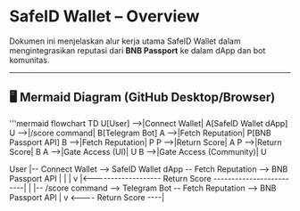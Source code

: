 # SafeID Wallet – Overview

Dokumen ini menjelaskan alur kerja utama SafeID Wallet dalam mengintegrasikan reputasi dari **BNB Passport** ke dalam dApp dan bot komunitas.

---

## 🖥️ Mermaid Diagram (GitHub Desktop/Browser)

'''mermaid
flowchart TD
    U[User] -->|Connect Wallet| A[SafeID Wallet dApp]
    U -->|/score command| B[Telegram Bot]
    A -->|Fetch Reputation| P[BNB Passport API]
    B -->|Fetch Reputation| P
    P -->|Return Score| A
    P -->|Return Score| B
    A -->|Gate Access (UI)| U
    B -->|Gate Access (Community)| U

User
   |-- Connect Wallet --> SafeID Wallet dApp -- Fetch Reputation --> BNB Passport API
   |                                                            |
   |                                                            v
   |<------------------- Return Score -------------------------|
   |
   |-- /score command --> Telegram Bot -- Fetch Reputation --> BNB Passport API
                                                             |
                                                             v
                                      <---- Return Score ----|
